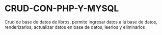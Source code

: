 # CRUD-CON-PHP-Y-MYSQL

Crud de base de datos de libros, permite Ingresar datos a la base de datos, renderizarlos, actualizar datos en base de datos, leerlos y eliminarlos
